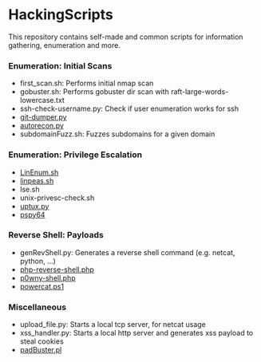 # HackingScripts

This repository contains self-made and common scripts for information gathering, enumeration and more.

### Enumeration: Initial Scans
- first_scan.sh: Performs initial nmap scan
- gobuster.sh: Performs gobuster dir scan with raft-large-words-lowercase.txt
- ssh-check-username.py: Check if user enumeration works for ssh
- [git-dumper.py](https://github.com/arthaud/git-dumper)
- [autorecon.py](https://github.com/Tib3rius/AutoRecon)
- subdomainFuzz.sh: Fuzzes subdomains for a given domain

### Enumeration: Privilege Escalation
- [LinEnum.sh](https://github.com/rebootuser/LinEnum)
- [linpeas.sh](https://github.com/carlospolop/privilege-escalation-awesome-scripts-suite)
- lse.sh
- unix-privesc-check.sh
- [uptux.py](https://github.com/initstring/uptux)
- [pspy64](https://github.com/DominicBreuker/pspy)

### Reverse Shell: Payloads
- genRevShell.py: Generates a reverse shell command (e.g. netcat, python, ...)
- [php-reverse-shell.php](https://github.com/pentestmonkey/php-reverse-shell)
- [p0wny-shell.php](https://github.com/flozz/p0wny-shell)
- [powercat.ps1](https://github.com/besimorhino/powercat)

### Miscellaneous
- upload_file.py: Starts a local tcp server, for netcat usage
- xss_handler.py: Starts a local http server and generates xss payload to steal cookies
- [padBuster.pl](https://github.com/AonCyberLabs/PadBuster)

